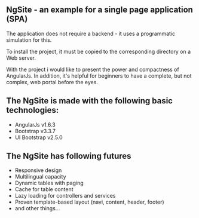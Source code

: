 NgSite - an example for a single page application (SPA)
--
The application does not require a backend - it uses a programmatic simulation for this.

To install the project, it must be copied to the corresponding directory on a Web server.

With the project i would like to present the power and compactness of AngularJs.  In addition, it's helpful for beginners to have a complete, but not complex, web portal before the eyes.

The NgSite is made with the following basic technologies:
--
- AngularJs v1.6.3
- Bootstrap v3.3.7
- UI Bootstrap v2.5.0

The NgSite has following futures
--
- Responsive design
- Multilingual capacity
- Dynamic tables with paging
- Cache for table content
- Lazy loading for controllers and services
- Proven template-based layout (navi, content, header, footer)
- and other things...

